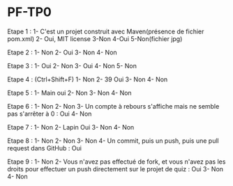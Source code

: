 # PF-TP0
Etape 1 : 
1- C'est un projet construit avec Maven(présence de fichier pom.xml)
2- Oui, MIT license 
3-Non
4-Oui
5-Non(fichier jpg)

Etape 2 : 
1- Non
2- Oui
3- Non
4- Non

Etape 3 :
1- Oui
2- Non
3- Oui
4- Non
5- Non

Etape 4 : (Ctrl+Shift+F)
1- Non
2- 39 Oui
3- Non
4- Non

Etape 5 : 
1- Main oui
2- Non 
3- Non
4- Non

Etape 6 :
1- Non 
2- Non
3- Un compte à rebours s'affiche mais ne semble pas s'arrêter à 0 : Oui
4- Non

Etape 7 : 
1- Non
2- Lapin Oui
3- Non
4- Non

Etape 8 : 
1- Non
2- Non
3- Non
4- Un commit, puis un push, puis une pull request dans GitHub : Oui

Etape 9 : 
1- Non 
2- Vous n'avez pas effectué de fork, et vous n'avez pas les droits pour effectuer un push directement sur le projet de quiz : Oui
3- Non
4- Non
